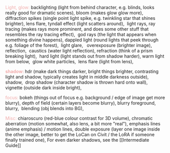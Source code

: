 <font color=F1ACAB>Light, glow:</font>
backlighting (light from behind character, e.g. blinds, looks really good for dramatic scenes),
bloom (makes glow glow more), 
diffraction spikes (single point light spike, e.g. twinkling star that shines brighter),
lens flare,
tyndall effect (light scatters around), 
light rays,
ray tracing (makes rays more prominent, and does some other stuff that resembles the ray tracing effect), 
god rays (the light that appears when something divine happens),
dappled light (round lights that peek through e.g. foliage of the forest), 
light glare,  
overexposure (brighter image), 
reflection, 
caustics (water light reflection),
refraction (think of a prism breaking light), 
hard light (light stands out from shadow harder),
warm light from below, 
glow white particles, 
lens flare (light from lens), 

<b><font color=F1ACAB>shadow:</font>
</b>
hdr (make dark things darker, bright things brighter, contrasting light and shadow, typically creates light in middle darkness outside),
shadow, 
drop shadow (character shadow is thrown hard onto wall),
vignette (outside dark inside bright),

<font color=F1ACAB>focus:</font>
bokeh (things out of focus e.g. background / edge of image get more blurry),
depth of field (certain layers become blurry),
blurry foreground,
blurry, 
blending (obj blends into BG),

<font color=F1ACAB>Misc:</font>
chiaroscuro (red-blue colour contrast for 3D volume),
chromatic aberration (motion somewhat, also lens, a bit more "real"),
emphasis lines (anime emphasis) / motion lines,
double exposure (layer one image inside the other image, better to get the LoCan on Civit / the LoRA if someone finally trained one),
For even darker shadows, see the [[Intermediate Guide]]
<br>

